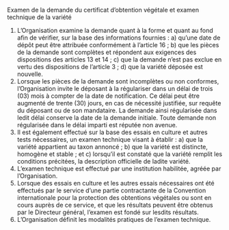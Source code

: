Examen de la demande du certificat d’obtention végétale et
examen technique de la variété
1) L’Organisation examine la demande quant à la forme et quant au fond afin de vérifier,
sur la base des informations fournies :
a) qu’une date de dépôt peut être attribuée conformément à l’article 16 ;
b) que les pièces de la demande sont complètes et répondent aux exigences
des dispositions des articles 13 et 14 ;
c) que la demande n’est pas exclue en vertu des dispositions
de l’article 3 ;
d) que la variété déposée est nouvelle.
2) Lorsque les pièces de la demande sont incomplètes ou non conformes, l’Organisation
invite le déposant à la régulariser dans un délai de trois (03) mois à compter de la date
de notification. Ce délai peut être augmenté de trente (30) jours, en cas de nécessité
justifiée, sur requête du déposant ou de son mandataire. La demande ainsi régularisée
dans ledit délai conserve la date de la demande initiale. Toute demande non régularisée
dans le délai imparti est réputée non avenue.
3) Il est également effectué sur la base des essais en culture et autres tests nécessaires,
un examen technique visant à établir :
a) que la variété appartient au taxon annoncé ;
b) que la variété est distincte, homogène et stable ; et
c) lorsqu’il est constaté que la variété remplit les conditions précitées, la
description officielle de ladite variété.
4) L’examen technique est effectué par une institution habilitée, agréée par l’Organisation.
5) Lorsque des essais en culture et les autres essais nécessaires ont été effectués par le
service d’une partie contractante de la Convention internationale pour la protection des
obtentions végétales ou sont en cours auprès de ce service, et que les résultats peuvent
être obtenus par le Directeur général, l’examen est fondé sur lesdits résultats.
6) L’Organisation définit les modalités pratiques de l’examen technique.